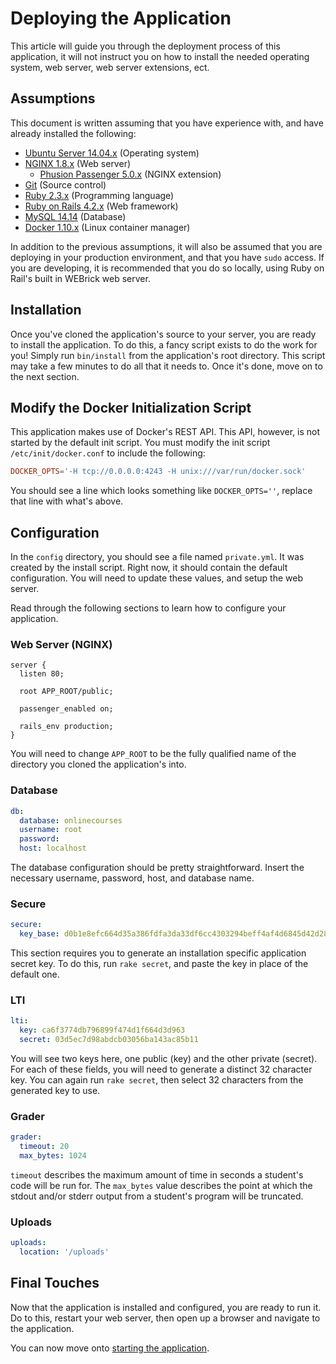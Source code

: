 # Deploying the Application

This article will guide you through the deployment process of this application, it will not instruct you on how to install the needed operating system, web server, web server extensions, ect.

## Assumptions

This document is written assuming that you have experience with, and have already installed the following:

- [Ubuntu Server 14.04.x](http://www.ubuntu.com/server) (Operating system)
- [NGINX 1.8.x](http://nginx.org) (Web server)
  - [Phusion Passenger 5.0.x](https://www.phusionpassenger.com) (NGINX extension)
- [Git](http://git-scm.org) (Source control)
- [Ruby 2.3.x](http://ruby-lang.org) (Programming language)
- [Ruby on Rails 4.2.x](http://rubyonrails.org) (Web framework)
- [MySQL 14.14](https://www.mysql.com) (Database)
- [Docker 1.10.x](https://www.docker.com) (Linux container manager)

In addition to the previous assumptions, it will also be assumed that you are deploying in your production environment, and that you have `sudo` access. If you are developing, it is recommended that you do so locally, using Ruby on Rail's built in WEBrick web server.

## Installation

Once you've cloned the application's source to your server, you are ready to install the application. To do this, a fancy script exists to do the work for you! Simply run `bin/install` from the application's root directory. This script may take a few minutes to do all that it needs to. Once it's done, move on to the next section.

## Modify the Docker Initialization Script

This application makes use of Docker's REST API. This API, however, is not started by the default init script. You must modify the init script `/etc/init/docker.conf` to include the following:

```conf
DOCKER_OPTS='-H tcp://0.0.0.0:4243 -H unix:///var/run/docker.sock'
```

You should see a line which looks something like `DOCKER_OPTS=''`, replace that line with what's above.

## Configuration

In the `config` directory, you should see a file named `private.yml`. It was created by the install script. Right now, it should contain the default configuration. You will need to update these values, and setup the web server.

Read through the following sections to learn how to configure your application.

### Web Server (NGINX)

```nginx
server {
  listen 80;

  root APP_ROOT/public;

  passenger_enabled on;

  rails_env production;
}
```

You will need to change `APP_ROOT` to be the fully qualified name of the directory you cloned the application's into.

### Database

```yaml
db:
  database: onlinecourses
  username: root
  password: 
  host: localhost
```

The database configuration should be pretty straightforward. Insert the necessary username, password, host, and database name.

### Secure

```yaml
secure:
  key_base: d0b1e8efc664d35a386fdfa3da33df6cc4303294beff4af4d6845d42d2854fcd95312b8bf54194ae4a67870947af195b65462fd9d80ce7da0f069499c97bc9a3
```

This section requires you to generate an installation specific application secret key. To do this, run `rake secret`, and paste the key in place of the default one.

### LTI

```yaml
lti:
  key: ca6f3774db796899f474d1f664d3d963
  secret: 03d5ec7d98abdcb03056ba143ac85b11
```

You will see two keys here, one public (key) and the other private (secret). For each of these fields, you will need to generate a distinct 32 character key. You can again run `rake secret`, then select 32 characters from the generated key to use.

### Grader

```yaml
grader:
  timeout: 20
  max_bytes: 1024
```

`timeout` describes the maximum amount of time in seconds a student's code will be run for. The `max_bytes` value describes the point at which the stdout and/or stderr output from a student's program will be truncated.

### Uploads

```yaml
uploads:
  location: '/uploads'
```

## Final Touches

Now that the application is installed and configured, you are ready to run it. Do to this, restart your web server, then open up a browser and navigate to the application.

You can now move onto [starting the application](starting-the-application.md).
